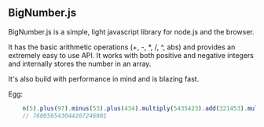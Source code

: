 ## BigNumber.js

BigNumber.js is a simple, light javascript library for node.js and the browser.

It has the basic arithmetic operations (+, -, *, /, ^, abs) and provides an
extremely easy to use API. It works with both positive and negative integers
and internally stores the number in an array.

It's also build with performance in mind and is blazing fast.

Egg:
```javascript
    n(5).plus(97).minus(53).plus(434).multiply(5435423).add(321453).multiply(21).div(2).pow(2) 
    // 760056543044267246001
```